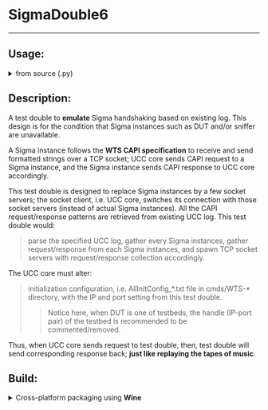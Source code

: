 # SigmaDouble6
---

## Usage:

<details>
<summary>from source (.py)</summary>

```sh
usage: sigmadouble.py [-h] [-v] [-a] [-r report] [-f filename] [-i mapped_ipv4] [-p mapped_port_base] [-e exclude]
                      [-s mapping_stored_filename | -l mapping_loaded_filename]

CLI argument parsing

options:
  -h, --help            show this help message and exit
  -v, --verbose         verbosity
  -a, --accumulated     elapsed time accumulated mode of each CAPI
  -r report, --report report
                        filename of report for elapsed time accumulated mode
  -f filename, --filename filename
                        filename of UCC log
  -i mapped_ipv4, --ip mapped_ipv4
                        mapped IPv4 address; only for mapping stored filename
  -p mapped_port_base, --port mapped_port_base
                        mapped TCP listening port base; only for mapping stored filename
  -e exclude, --exclude exclude
                        excluding handle (ipv4:port formatted)
  -s mapping_stored_filename, --store mapping_stored_filename
                        mapping stored filename, from UCC log; YAML formatted
  -l mapping_loaded_filename, --load mapping_loaded_filename
                        mapping loaded filename, to UCC log; YAML formatted
```
</details>

## Description:
A test double to **emulate** Sigma handshaking based on existing log.
This design is for the condition that Sigma instances such as DUT and/or sniffer are unavailable.

A Sigma instance follows the **WTS CAPI specification** to receive and send formatted strings over a TCP socket; UCC core sends CAPI request to a Sigma instance, and the Sigma instance sends CAPI response to UCC core accordingly.

This test double is designed to replace Sigma instances by a few socket servers; the socket client, i.e. UCC core, switches its connection with those socket servers (instead of actual Sigma instances). All the CAPI request/response patterns are retrieved from existing UCC log.
This test double would:
> parse the specified UCC log,
> gather every Sigma instances,
> gather request/response from each Sigma instances, and
> spawn TCP socket servers with request/response collection accordingly.

The UCC core must alter:
> initialization configuration, i.e. AllInitConfig_\*.txt file in cmds/WTS-\* directory, with the IP and port setting from this test double.
> > Notice here, when DUT is one of testbeds, the handle (IP-port pair) of the testbed is recommended to be commented/removed.

Thus, when UCC core sends request to test double, then, test double will send corresponding response back; **just like replaying the tapes of music**.

## Build:

<details>
<summary>Cross-platform packaging using <b>Wine</b></summary>

Building _Windows 11_ binary executable steps under _Ubuntu 20.04_ are following.

* To build the docker image using existing Dockerfile; **Wine** installation is included in the Dockerfile
```sh
docker build -f ubuntu-20-04-wine.dockerfile -t wine-20-04 . --build-arg UID=$UID --build-arg USER=$USER --build-arg PASSWORD="demonslayer"
```
* To disable the access control of X-server
```sh
xhost +
```

* To launch the docker container; current working directory is mounted to _/mnt_
```sh
docker run -it --name wine-20-04-inst --device /dev/snd --device=/dev/dri -e DISPLAY=$DISPLAY -e XMODIFIERS=@im=fcitx -e QT_IM_MODULE=fcitx -e GTK_IM_MODULE=fcitx -v /tmp/.X11-unix:/tmp/.X11-unix:ro -v $(pwd):/mnt --net=host wine-20-04 bash
```

* To download a suitable python installer such as v3.8 under the container
```sh
wget https://www.python.org/ftp/python/3.8.10/python-3.8.10-amd64.exe -O /mnt/python-3.8.10-amd64.exe
```

* To install the python installer under the container
```sh
WINEPREFIX=~/.wine64 wine /mnt/python-3.8.10-amd64.exe
```

* To install dependency for this _test double_ under the container
```sh
WINEPREFIX=~/.wine64 wine ~/.wine64/drive_c/users/`id -u -n`/AppData/Local/Programs/Python/Python38/python.exe -m pip install pyyaml
```

* To install dependency for packaging under the container
```sh
WINEPREFIX=~/.wine64 wine ~/.wine64/drive_c/users/`id -u -n`/AppData/Local/Programs/Python/Python38/python.exe -m pip install pyinstaller
```

* To package the binary executable under the container; the binary executable is stored in the distributable directory (i.e. _/mnt_)
```sh
WINEPREFIX=~/.wine64 wine ~/.wine64/drive_c/users/`id -u -n`/AppData/Local/Programs/Python/Python38/Scripts/pyinstaller.exe --clean --console --onefile /mnt/sigmadouble.py --distpath /mnt
```

* To exit the container
```sh
exit
```

* To enable the access control of X-server
```sh
xhost -
```

</details>

